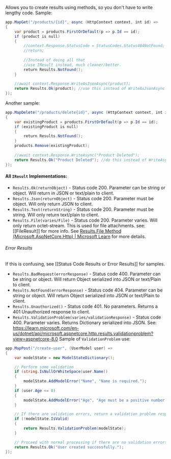 Allows you to create results using methods, so you don't have to write lengthy code.
Sample:
```c#
app.MapGet("/products/{id}", async (HttpContext context, int id) =>
{
	var product = products.FirstOrDefault(p => p.Id == id);
	if (product is null)
	{
		//context.Response.StatusCode = StatusCodes.Status404NotFound;
		//return;
		
		//Instead of doing all that 
		//use IResult instead, much cleaner/better.
		return Results.NotFound(); 
	}
	
	//await context.Response.WriteAsJsonAsync(product);
	return Results.Ok(product); //use this instead of WriteAsJsonAsync
});
```
Another sample:
```c#
app.MapDelete("/products/delete{id}", async (HttpContext context, int id) =>
{
	var existingProduct = products.FirstOrDefault(p => p.Id == id);
	if (existingProduct is null)
	{
		return Results.NotFound();
	}
	products.Remove(existingProduct);
	
	//await context.Response.WriteAsync("Product Deleted");
	return Results.Ok("Product Deleted"); //do this instead of WriteAsync
});
```
#### All `IResult` Implementations:
- `Results.Ok(returnObject)` - Status code 200. Parameter can be string or object. Will return in JSON or text/plain to client.
- `Results.Json(returnObject)` - Status code 200. Parameter must be object. Will only return JSON to client.
- `Results.Text(returnString)` - Status code 200. Parameter must be string. Will only return text/plain to client.
- `Results.File(varies/File)` - Status code 200. Parameter varies. Will only return octet-stream. This is used for file attachments.
	  see: [[FileResult]] for more info. 
	  See [Results.File Method (Microsoft.AspNetCore.Http) | Microsoft Learn](https://learn.microsoft.com/en-us/dotnet/api/microsoft.aspnetcore.http.results.file?view=aspnetcore-8.0) for more details.
###### Error Results
If this is confusing, see [[Status Code Results or Error Results]] for samples.
- `Results.BadRequest(errorResponse)` -  Status code 400. Parameter can be string or object. Will return Object serialized into JSON or text/Plain to client.
- `Results.NotFound(errorResponse)` -  Status code 404. Parameter can be string or object. Will return Object serialized into JSON or text/Plain to client.
- `Results.Unauthorized()` - Status code 401. No parameters. Returns a 401 Unauthorized response to client.
- `Results.ValidationProblem(varies/validationResponse)` - Status code 400. Parameter varies. Returns Dictionary serialized into JSON. See: https://learn.microsoft.com/en-us/dotnet/api/microsoft.aspnetcore.http.results.validationproblem?view=aspnetcore-8.0
Sample of `ValidationProblem` use:
```c#
app.MapPost("/create-user", (UserModel user) =>
{
    var modelState = new ModelStateDictionary();

    // Perform some validation
    if (string.IsNullOrWhiteSpace(user.Name))
    {
        modelState.AddModelError("Name", "Name is required.");
    }
    if (user.Age <= 0)
    {
        modelState.AddModelError("Age", "Age must be a positive number.");
    }

    // If there are validation errors, return a validation problem response
    if (!modelState.IsValid)
    {
        return Results.ValidationProblem(modelState);
    }

    // Proceed with normal processing if there are no validation errors
    return Results.Ok("User created successfully.");
});
```
